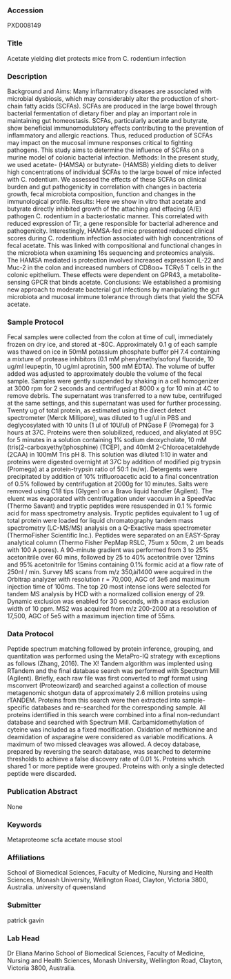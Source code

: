### Accession
PXD008149

### Title
Acetate yielding diet protects mice from C. rodentium infection

### Description
Background and Aims: Many inflammatory diseases are associated with microbial dysbiosis, which may considerably alter the production of short-chain fatty acids (SCFAs). SCFAs are produced in the large bowel through bacterial fermentation of dietary fiber and play an important role in maintaining gut homeostasis. SCFAs, particularly acetate and butyrate, show beneficial immunomodulatory effects contributing to the prevention of inflammatory and allergic reactions. Thus, reduced production of SCFAs may impact on the mucosal immune responses critical to fighting pathogens. This study aims to determine the influence of SCFAs on a murine model of colonic bacterial infection.  Methods: In the present study, we used acetate- (HAMSA) or butyrate- (HAMSB) yielding diets to deliver high concentrations of individual SCFAs to the large bowel of mice infected with C. rodentium. We assessed the effects of these SCFAs on clinical burden and gut pathogenicity in correlation with changes in bacteria growth, fecal microbiota composition, function and changes in the immunological profile.  Results:  Here we show in vitro that acetate and butyrate directly inhibited growth of the attaching and effacing (A/E) pathogen C. rodentium in a bacteriostatic manner. This correlated with reduced expression of Tir, a gene responsible for bacterial adherence and pathogenicity. Interestingly, HAMSA-fed mice presented reduced clinical scores during C. rodentium infection associated with high concentrations of fecal acetate. This was linked with compositional and functional changes in the microbiota when examining 16s sequencing and proteomics analysis.  The HAMSA mediated is protection involved increased expression IL-22 and Muc-2 in the colon and increased numbers of CD8αα+ TCRγδ T cells in the colonic epithelium. These effects were dependent on GPR43, a metabolite-sensing GPCR that binds acetate.   Conclusions: We established a promising new approach to moderate bacterial gut infections by manipulating the gut microbiota and mucosal immune tolerance through diets that yield the SCFA acetate.

### Sample Protocol
Fecal samples were collected from the colon at time of cull, immediately frozen on dry ice, and stored at -80C. Approximately 0.1 g of each sample was thawed on ice in 50mM potassium phosphate buffer pH 7.4 containing a mixture of protease inhibitors (0.1 mM phenylmethylsofonyl fluoride, 10 ug/ml leupeptin, 10 ug/ml aprotinin, 500 mM EDTA). The volume of buffer added was adjusted to approximately double the volume of the fecal sample. Samples were gently suspended by shaking in a cell homogenizer at 3000 rpm for 2 seconds and centrifuged at 8000 x g for 10 min at 4C to remove debris. The supernatant was transferred to a new tube, centrifuged at the same settings, and this supernatant was used for further processing. Twenty ug of total protein, as estimated using the direct detect spectrometer (Merck Millipore), was diluted to 1 ug/ul in PBS and deglycosylated with 10 units (1 ul of 10U/ul) of PNGase F (Promega) for 3 hours at 37C. Proteins were then solubilized, reduced, and alkylated at 95C for 5 minutes in a solution containing 1% sodium deoxycholate, 10 mM (tris(2-carboxyethyl)phosphine) (TCEP), and 40mM 2-Chloroacetaldehyde (2CAA) in 100mM Tris pH 8. This solution was diluted 1:10 in water and proteins were digested overnight at 37C by addition of modified pig trypsin (Promega) at a protein-trypsin ratio of 50:1 (w/w). Detergents were precipitated by addition of 10% trifluoroacetic acid to a final concentration of 0.5% followed by centrifugation at 2000g for 10 minutes. Salts were removed using C18 tips (Glygen) on a Bravo liquid handler (Agilent). The eluent was evaporated with centrifugation under vaccuum in a SpeedVac (Thermo Savant) and tryptic peptides were resuspended in 0.1 % formic acid for mass spectrometry analysis.  Tryptic peptides equivalent to 1 ug of total protein were loaded for liquid chromatography tandem mass spectrometry (LC-MS/MS) analysis on a Q-Exactive mass spectrometer (ThermoFisher Scientific Inc.). Peptides were separated on an EASY-Spray analytical column (Thermo Fisher PepMap RSLC, 75um x 50cm, 2 um beads with 100 A pores). A 90-minute gradient was performed from 3 to 25% acetonitrile over 60 mins, followed by 25 to 40% acetonitrile over 12mins and 95% acetonitrile for 15mins containing 0.1% formic acid at a flow rate of 250nl / min. Survey MS scans from m/z 350‚àí1400 were acquired in the Orbitrap analyzer with resolution r = 70,000, AGC of 3e6 and maximum injection time of 100ms. The top 20 most intense ions were selected for tandem MS analysis by HCD with a normalized collision energy of 29. Dynamic exclusion was enabled for 30 seconds, with a mass exclusion width of 10 ppm. MS2 was acquired from m/z 200-2000 at a resolution of 17,500, AGC of 5e5 with a maximum injection time of 55ms.

### Data Protocol
Peptide spectrum matching followed by protein inference, grouping, and quantitation was performed using the MetaPro-IQ strategy with exceptions as follows (Zhang, 2016). The X! Tandem algorithm was implented using RTandem and the final database search was performed with Spectrum Mill (Agilent). Briefly, each raw file was first converted to mgf format using msconvert (Proteowizard) and searched against a collection of mouse metagenomic shotgun data of approximately 2.6 million proteins using rTANDEM. Proteins from this search were then extracted into sample-specific databases and re-searched for the corresponding sample. All proteins identified in this search were combined into a final non-redundant database and searched with Spectrum Mill.  Carbamidomethylation of cyteine was included as a fixed modification. Oxidation of methionine and deamidation of asparagine were considered as variable modifications. A maximum of two missed cleavages was allowed. A decoy database, prepared by reversing the search database, was searched to determine thresholds to achieve a false discovery rate of 0.01 %. Proteins which shared 1 or more peptide were grouped. Proteins with only a single detected peptide were discarded.

### Publication Abstract
None

### Keywords
Metaproteome scfa acetate mouse stool

### Affiliations
School of Biomedical Sciences, Faculty of Medicine, Nursing and Health Sciences, Monash University, Wellington Road, Clayton, Victoria 3800, Australia.
university of queensland

### Submitter
patrick gavin

### Lab Head
Dr Eliana Marino
School of Biomedical Sciences, Faculty of Medicine, Nursing and Health Sciences, Monash University, Wellington Road, Clayton, Victoria 3800, Australia.


